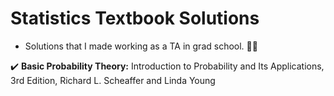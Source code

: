 # Statistics Textbook Solutions 

- Solutions that I made working as a TA in grad school. :teacher:
  
:heavy_check_mark: **Basic Probability Theory:** Introduction to Probability and Its Applications, 3rd Edition, Richard L. Scheaffer and Linda Young
